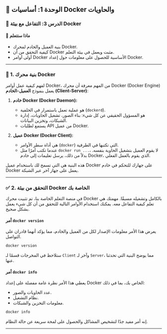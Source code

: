 ## 🐳 الوحدة 1: أساسيات Docker والحاويات

### 📘 الدرس 3: التفاعل مع بيئة Docker

#### 🧠 **ماذا ستتعلم**
* بنية العميل والخادم لمحرك Docker.
* كيفية التحقق من أن Docker مثبت ويعمل في بيئة التعلم.
* أولى أوامر Docker الأساسية للحصول على معلومات حول إعداد Docker.

---
### 🤔 1. بنية محرك Docker
لفهم كيفية عمل أوامر Docker، من المهم معرفة أن محرك Docker (Docker Engine) يعمل بنموذج **العميل-الخادم (Client-Server)**:

1.  **خادم Docker (Docker Daemon):**
    * هو عملية تعمل باستمرار في الخلفية (`dockerd`).
    * هو المسؤول الحقيقي عن كل شيء: بناء الصور، تشغيل الحاويات، إدارة الشبكات، وتخزين البيانات.
    * يستمع لطلبات API من عميل Docker.

2.  **عميل Docker (Docker Client):**
    * هي أداة سطر الأوامر (`docker`) التي تكتبها في الطرفية.
    * عندما تكتب أمرًا مثل `docker run ...`، لا يقوم العميل بتشغيل الحاوية بنفسه. بدلاً من ذلك، يرسل تعليمات إلى خادم Docker، الذي يقوم بالعمل الفعلي.

هذه البنية هي التي تسمح لك باستخدام عميل Docker على جهازك للتحكم في خادم Docker يعمل على جهاز آخر عبر الشبكة.

---
### ✅ 2. التحقق من بيئة Docker الخاصة بك
في منصة التعلم الخاصة بنا، تم تثبيت محرك Docker بالكامل وتشغيله مسبقًا. مهمتك هي تعلم كيفية التفاعل معه. يمكنك استخدام الأوامر التالية للتحقق من أن كل شيء يعمل بشكل صحيح.

#### **أمر `docker version`**
يعرض هذا الأمر معلومات الإصدار لكل من العميل والخادم، مما يؤكد أنهما قادران على التواصل.
```bash
docker version
```
ستلاحظ في المخرجات قسمًا لـ `Client` وآخر لـ `Server`، مما يوضح البنية التي تحدثنا عنها.

#### **أمر `docker info`**
يعطي هذا الأمر نظرة عامة مفصلة على إعداد Docker الخاص بك، بما في ذلك:
* عدد الحاويات والصور.
* نظام التشغيل.
* معلومات التخزين والشبكات.
```bash
docker info
```
إنه أمر مفيد جدًا لتشخيص المشاكل والحصول على لمحة سريعة عن حالة النظام.

---
